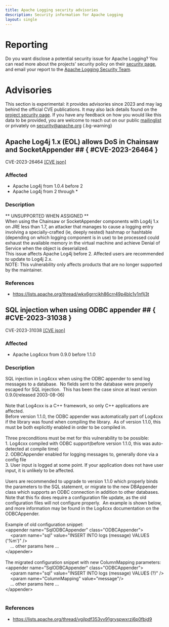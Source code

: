 ```yaml
---
title: Apache Logging security advisories
description: Security information for Apache Logging
layout: single
---
```


# Reporting

Do you want disclose a potential security issue for Apache Logging? You can read more about the projects' security policy on their [security page](None), and email your report to the  [Apache Logging Security Team](mailto:security@logging.apache.org).

# Advisories

This section is experimental: it provides advisories since 2023 and may lag behind the official CVE publications. It may also lack details found on the [project security page](None). If you have any feedback on how you would like this data to be provided, you are welcome to reach out on our public [mailinglist](/mailinglist) or privately on [security@apache.org](mailto:security@apache.org)
{.bg-warning}

## Apache Log4j 1.x (EOL) allows DoS in Chainsaw and SocketAppender ## { #CVE-2023-26464 }

CVE-2023-26464 [\[CVE json\]](./CVE-2023-26464.cve.json)

### Affected

* Apache Log4j from 1.0.4 before 2
* Apache Log4j from 2 through *


### Description

<div>** UNSUPPORTED WHEN ASSIGNED **</div><div>When using the Chainsaw or SocketAppender components with Log4j 1.x on JRE less than 1.7, an attacker that manages to cause a logging entry involving a specially-crafted (ie, deeply nested) 
hashmap or hashtable (depending on which logging component is in use) to be processed could exhaust the available memory in the virtual machine and achieve Denial of Service when the object is deserialized.</div><div>This issue affects Apache Log4j before 2. Affected users are recommended to update to Log4j 2.x.</div><div>NOTE: This vulnerability only affects products that are no longer supported by the maintainer.<br></div><p></p>

### References
* https://lists.apache.org/thread/wkx6grrcjkh86crr49p4blc1v1nflj3t


## SQL injection when using ODBC appender ## { #CVE-2023-31038 }

CVE-2023-31038 [\[CVE json\]](./CVE-2023-31038.cve.json)

### Affected

* Apache Log4cxx from 0.9.0 before 1.1.0


### Description

<div>SQL injection in Log4cxx when using the ODBC appender to send log messages to a database.&nbsp; No fields sent to the database were properly escaped for SQL injection.&nbsp; This has been the case since at least version 0.9.0(released 2003-08-06)</div><div><br></div><div>Note that Log4cxx is a C++ framework, so only C++ applications are affected.</div><div>Before version 1.1.0, the ODBC appender was automatically part of Log4cxx if the library was found when compiling the library.&nbsp; As of version 1.1.0, this must be both explicitly enabled in order to be compiled in.</div><div><br></div><div>Three preconditions must be met for this vulnerability to be possible:</div><div>1. Log4cxx compiled with ODBC support(before version 1.1.0, this was auto-detected at compile time)</div><div>2. ODBCAppender enabled for logging messages to, generally done via a config file</div><div>3. User input is logged at some point. If your application does not have user input, it is unlikely to be affected.<br></div><div><br></div><div>Users are recommended to upgrade to version 1.1.0 which properly binds the parameters to the SQL statement, or migrate to the new DBAppender class which supports an ODBC connection in addition to other databases. <br>Note that this fix does require a configuration file update, as the old configuration files will not configure properly.&nbsp; An example is shown below, and more information may be found in the Log4cxx documentation on the ODBCAppender.<br></div><div><br></div><div>Example of old configuration snippet:</div><div>&lt;appender name="SqlODBCAppender" class="ODBCAppender"&gt;</div><div>&nbsp;&nbsp;&nbsp; &lt;param name="sql" value="INSERT INTO logs (message) VALUES ('%m')" /&gt;</div><div>&nbsp;&nbsp;&nbsp; ... other params here ...</div><div>&lt;/appender&gt;</div><div><br></div><div>The migrated configuration snippet with new ColumnMapping parameters:<br></div><div>&lt;appender name="SqlODBCAppender" class="ODBCAppender"&gt;<br></div><div><div></div><div>&nbsp; &nbsp; &lt;param name="sql" value="INSERT INTO logs (message) VALUES (?)" /&gt;</div><div>&nbsp;&nbsp;&nbsp; &lt;param name="ColumnMapping" value="message"/&gt;<br>&nbsp;&nbsp;&nbsp; ... other params here ...<br></div><div>&lt;/appender&gt;<br></div><br></div>

### References
* https://lists.apache.org/thread/vgjlpdf353vv91gryspwxrzj6p0fbjd9
